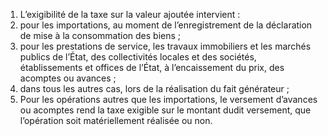 1) L’exigibilité de la taxe sur la valeur ajoutée intervient :
1) pour les importations, au moment de l’enregistrement de la déclaration de
mise à la consommation des biens ;
2) pour les prestations de service, les travaux immobiliers et les marchés publics
de l’État, des collectivités locales et des sociétés, établissements et offices de l’État, à l’encaissement du prix, des acomptes ou avances ;
3) dans tous les autres cas, lors de la réalisation du fait générateur ;
2)  Pour  les  opérations  autres  que  les  importations,  le  versement  d’avances  ou acomptes  rend  la  taxe  exigible  sur  le  montant  dudit  versement,  que  l’opération  soit matériellement réalisée ou non.